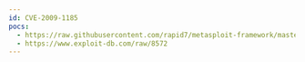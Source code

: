 ```yaml
---
id: CVE-2009-1185
pocs:
  - https://raw.githubusercontent.com/rapid7/metasploit-framework/master/modules/exploits/linux/local/udev_netlink.rb
  - https://www.exploit-db.com/raw/8572
---
```

